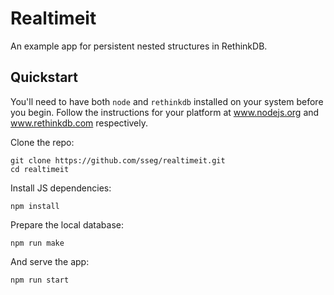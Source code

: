 # Realtimeit

An example app for persistent nested structures in RethinkDB.


## Quickstart

You'll need to have both `node` and `rethinkdb` installed on your system before
you begin. Follow the instructions for your platform at www.nodejs.org and
www.rethinkdb.com respectively.

Clone the repo:

    git clone https://github.com/sseg/realtimeit.git
    cd realtimeit

Install JS dependencies:

    npm install

Prepare the local database:

    npm run make

And serve the app:

    npm run start
